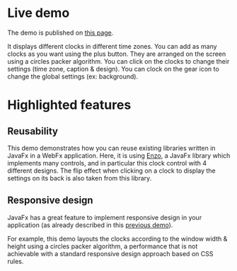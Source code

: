 # Live demo

The demo is published on [this page][demo-live-link].

It displays different clocks in different time zones.
You can add as many clocks as you want using the plus button.
They are arranged on the screen using a circles packer algorithm. 
You can click on the clocks to change their settings (time zone, caption & design).
You can clock on the gear icon to change the global settings (ex: background).

# Highlighted features

## Reusability

This demo demonstrates how you can reuse existing libraries written in JavaFx in a WebFx application.
Here, it is using [Enzo][hansolo-enzo-link], a JavaFx library which implements many controls, and in particular this clock control with 4 different designs.
The flip effect when clicking on a clock to display the settings on its back is also taken from this library.

## Responsive design

JavaFx has a great feature to implement responsive design in your application (as already described in this [previous demo][demo-responsive-link]).

For example, this demo layouts the clocks according to the window width & height using a circles packer algorithm,
a performance that is not achievable with a standard responsive design approach based on CSS rules. 

[demo-live-link]: https://enzoclocks.webfx-project.org
[demo-source-link]: https://github.com/webfx-project/webfx/blob/master/webfx-demos/webfx-demo-enzoclocks/webfx-demo-enzoclocks-application/src/main/java/webfx/demo/enzoclocks/EnzoClocksApplication.java
[hansolo-enzo-link]: https://bitbucket.org/hansolo/enzo/src
[demo-responsive-link]: https://github.com/webfx-project/webfx-demo-tallycounter#responsive-design